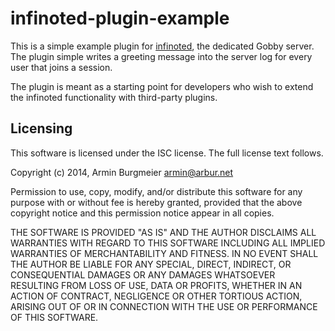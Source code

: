 # infinoted-plugin-example

This is a simple example plugin for
[infinoted](https://github.com/gobby/gobby/wiki/Dedicated-Server),
the dedicated Gobby server. The plugin simple writes a greeting message into
the server log for every user that joins a session.

The plugin is meant as a starting point for developers who wish to extend
the infinoted functionality with third-party plugins.

## Licensing

This software is licensed under the ISC license. The full license text
follows.

Copyright (c) 2014, Armin Burgmeier <armin@arbur.net>

Permission to use, copy, modify, and/or distribute this software for any
purpose with or without fee is hereby granted, provided that the above
copyright notice and this permission notice appear in all copies.
 
THE SOFTWARE IS PROVIDED "AS IS" AND THE AUTHOR DISCLAIMS ALL WARRANTIES
WITH REGARD TO THIS SOFTWARE INCLUDING ALL IMPLIED WARRANTIES OF
MERCHANTABILITY AND FITNESS. IN NO EVENT SHALL THE AUTHOR BE LIABLE FOR
ANY SPECIAL, DIRECT, INDIRECT, OR CONSEQUENTIAL DAMAGES OR ANY DAMAGES
WHATSOEVER RESULTING FROM LOSS OF USE, DATA OR PROFITS, WHETHER IN AN
ACTION OF CONTRACT, NEGLIGENCE OR OTHER TORTIOUS ACTION, ARISING OUT OF
OR IN CONNECTION WITH THE USE OR PERFORMANCE OF THIS SOFTWARE.
